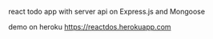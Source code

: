 react todo app with server api on Express.js and Mongoose

demo on heroku
https://reactdos.herokuapp.com
